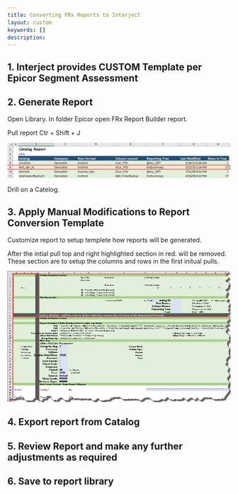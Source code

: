 ```yaml
---
title: Converting FRx Reports to Interject
layout: custom
keywords: []
description: 
---
```

## 1. Interject provides CUSTOM Template per Epicor Segment Assessment
## 2. Generate Report

Open Library. In folder Epicor open FRx Report Builder report.

Pull report Ctr + Shift + J 

![](/images/ConvertingReports/01.png)

Drill on a Catelog. 


## 3.  Apply Manual Modifications to Report Conversion Template 

Customize report to setup templete how reports will be generated. 

After the intial pull top and right highlighted section in red. will be removed. These section are to setup the columns and rows in the first initual pulls.  

![](/images/ConvertingReports/02.png)

## 4. Export report from Catalog 
## 5. Review Report and make any further adjustments as required
## 6. Save to report library








